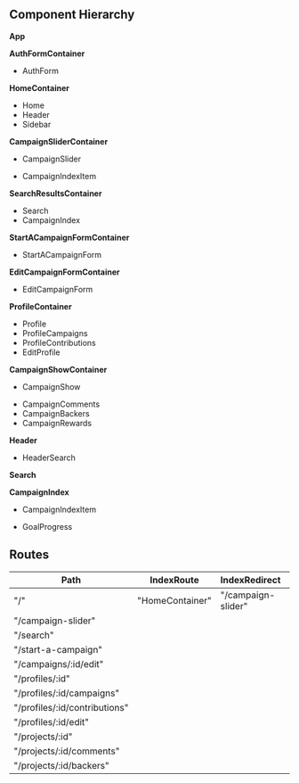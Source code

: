 ## Component Hierarchy

**App**

**AuthFormContainer**
 - AuthForm

**HomeContainer**
 - Home
 - Header
 - Sidebar

**CampaignSliderContainer**
 - CampaignSlider
  * CampaignIndexItem

**SearchResultsContainer**
 - Search
 - CampaignIndex

**StartACampaignFormContainer**
 - StartACampaignForm

**EditCampaignFormContainer**
 - EditCampaignForm

**ProfileContainer**
 - Profile
  - ProfileCampaigns
  - ProfileContributions
  - EditProfile

**CampaignShowContainer**
 - CampaignShow
  * CampaignComments
  * CampaignBackers
  * CampaignRewards

**Header**
 - HeaderSearch

**Search**

**CampaignIndex**
 - CampaignIndexItem
  * GoalProgress

## Routes

|Path   | IndexRoute | IndexRedirect | Component   |
|-------|------------|---------------|-------------|
| "/" | "HomeContainer" | "/campaign-slider" | "App" |
| "/campaign-slider" | | | "CampaignSliderContainer" |
| "/search" | | | "SearchContainer" |
| "/start-a-campaign" | | | "StartACampaignFormContainer" |
| "/campaigns/:id/edit" | | | "EditCampaignFormContainer" |
| "/profiles/:id" | | | "ProfileContainer" |
| "/profiles/:id/campaigns" | | | "ProfileCampaigns" |
| "/profiles/:id/contributions" | | | "ProfileContributions" |
| "/profiles/:id/edit" | | | "EditProfile" |
| "/projects/:id" | | | "CampaignShowContainer" |
| "/projects/:id/comments" | | | "CampaignComments" |
| "/projects/:id/backers" | | | "CampaignBackers" |
